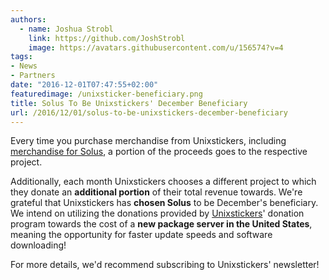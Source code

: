 ```yaml
---
authors:
  - name: Joshua Strobl
    link: https://github.com/JoshStrobl
    image: https://avatars.githubusercontent.com/u/156574?v=4
tags:
- News
- Partners
date: "2016-12-01T07:47:55+02:00"
featuredimage: /unixsticker-beneficiary.png
title: Solus To Be Unixstickers' December Beneficiary
url: /2016/12/01/solus-to-be-unixstickers-december-beneficiary
---
```


Every time you purchase merchandise from Unixstickers, including [merchandise for Solus](http://www.unixstickers.com/stickers/software_stickers/solus-linux-shaped-sticker), 
a portion of the proceeds goes to the respective project.

Additionally, each month Unixstickers chooses a different project to which they donate an **additional portion** of their total revenue towards. We're grateful that Unixstickers has **chosen Solus** to be December's beneficiary. 
We intend on utilizing the donations provided by [Unixstickers](https://unixstickers.com)' donation program towards the cost of a **new package server in the United States**, meaning the opportunity for faster 
update speeds and software downloading!

For more details, we'd recommend subscribing to Unixstickers' newsletter!